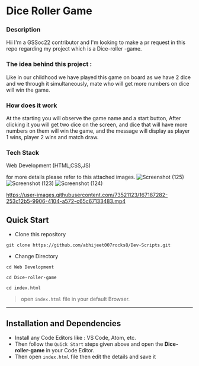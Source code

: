 # Dice Roller Game

### Description

Hii I'm a GSSoc22 contributor and I'm looking to make a pr request in this repo regarding my project which is a Dice-roller -game.

### The idea behind this project :
Like in our childhood we have played this game on board as we have 2 dice and we through it simultaneously, mate who will get more numbers on dice will win the game.

### How does it work
At the starting you will observe the game name and a start button, After clicking it you will get two dice on the screen, and dice that will have more numbers on them will win the game, and the message will display as player 1 wins, player 2 wins and match draw.

### Tech Stack

Web Development (HTML,CSS,JS)

for more details please refer to this attached images.
![Screenshot (125)](https://user-images.githubusercontent.com/73521123/163663380-02741197-7cfd-41d6-b232-7f6a5274381a.png)
![Screenshot (123)](https://user-images.githubusercontent.com/73521123/163663362-f9145683-bd03-4d4c-9c02-2a1f5d22b814.png)
![Screenshot (124)](https://user-images.githubusercontent.com/73521123/163663369-7ae1b270-0a85-456d-bbff-36ec36694bbd.png)

https://user-images.githubusercontent.com/73521123/167187282-253c12b5-9906-4104-a572-c65c67133483.mp4

## **Quick Start**
- Clone this repository

``` 
git clone https://github.com/abhijeet007rocks8/Dev-Scripts.git
```
- Change Directory

```
cd Web Development
```
```
cd Dice-roller-game
```
```
cd index.html
```
> open ```index.html``` file in your default Browser.
---

## **Installation and Dependencies**
- Install any Code Editors like : VS Code, Atom, etc.
- Then follow the ```Quick Start``` steps given above and open the **Dice-roller-game** in your Code Editor.
- Then open ```index.html``` file then edit the details and save it 
